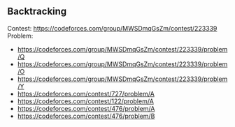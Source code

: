 Backtracking  
-
Contest:
https://codeforces.com/group/MWSDmqGsZm/contest/223339  
Problem:
- https://codeforces.com/group/MWSDmqGsZm/contest/223339/problem/Q
- https://codeforces.com/group/MWSDmqGsZm/contest/223339/problem/O
- https://codeforces.com/group/MWSDmqGsZm/contest/223339/problem/Y
- https://codeforces.com/contest/727/problem/A
- https://codeforces.com/contest/122/problem/A
- https://codeforces.com/contest/476/problem/A
- https://codeforces.com/contest/476/problem/B